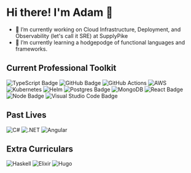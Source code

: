 # Hi there! I'm Adam 👋

- 🔭 I’m currently working on Cloud Infrastructure, Deployment, and Observability (let's call it SRE) at SupplyPike
- 🌱 I’m currently learning a hodgepodge of functional languages and frameworks.

## Current Professional Toolkit

 ![TypeScript Badge](https://img.shields.io/badge/TypeScript-FFFFFF?style=flat&logo=typescript)
 ![GitHub Badge](https://img.shields.io/badge/GitHub-181717?logo=github&logoColor=fff&style=flat)
 ![GitHub Actions](https://img.shields.io/badge/GitHub_Actions-2088FF?logo=github-actions&logoColor=white)
 ![AWS](https://img.shields.io/badge/AWS-%23FF9900.svg?logo=amazon-web-services&logoColor=white)
 ![Kubernetes](https://img.shields.io/badge/Kubernetes-326CE5?logo=kubernetes&logoColor=fff)
 ![Helm](https://img.shields.io/badge/Helm-0F1689?logo=helm&logoColor=fff)
 ![Postgres Badge](https://img.shields.io/badge/PostgreSQL-FFFFFF?style=flat&logo=postgresql)
 ![MongoDB](https://img.shields.io/badge/MongoDB-%234ea94b.svg?logo=mongodb&logoColor=white)
 ![React Badge](https://img.shields.io/badge/React-%2320232a.svg?&logo=react&logoColor=%2361DAFB&style=flat) 
 ![Node Badge](https://img.shields.io/badge/Node.js-%23000000?style=flat&logo=nodedotjs)
 ![Visual Studio Code Badge](https://img.shields.io/badge/Visual%20Studio%20Code-007ACC?logo=visualstudiocode&logoColor=fff&style=flat)

## Past Lives
 ![C#](https://custom-icon-badges.demolab.com/badge/C%23-%23239120.svg?logo=cshrp&logoColor=white)
 ![.NET](https://img.shields.io/badge/.NET-512BD4?logo=dotnet&logoColor=fff)
 ![Angular](https://img.shields.io/badge/Angular-%23DD0031.svg?logo=angular&logoColor=white)

## Extra Curriculars
 ![Haskell](https://img.shields.io/badge/Haskell-5e5086?logo=haskell&logoColor=white)
 ![Elixir](https://img.shields.io/badge/Elixir-%234B275F.svg?&logo=elixir&logoColor=white)
 ![Hugo](https://img.shields.io/badge/Hugo-FF4088?logo=hugo&logoColor=fff)

<!--
**guitarislife87/guitarislife87** is a ✨ _special_ ✨ repository because its `README.md` (this file) appears on your GitHub profile.

Here are some ideas to get you started:

- 🔭 I’m currently working on ...
- 🌱 I’m currently learning ...
- 👯 I’m looking to collaborate on ...
- 🤔 I’m looking for help with ...
- 💬 Ask me about ...
- 📫 How to reach me: ...
- 😄 Pronouns: ...
- ⚡ Fun fact: ...
-->
